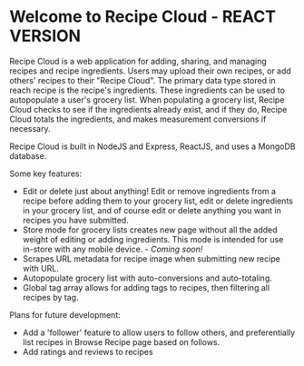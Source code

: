 <h1>Welcome to Recipe Cloud - <strong>REACT VERSION</strong></h1>

Recipe Cloud is a web application for adding, sharing, and managing recipes and recipe ingredients. Users may upload their own recipes,
or add others' recipes to their "Recipe Cloud". The primary data type stored in reach recipe is the recipe's ingredients. These ingredients
can be used to autopopulate a user's grocery list. When populating a grocery list, Recipe Cloud checks to see if the ingredients already exist, and
if they do, Recipe Cloud totals the ingredients, and makes measurement conversions if necessary.

Recipe Cloud is built in NodeJS and Express, ReactJS, and uses a MongoDB database.

Some key features:
<ul>
  <li>Edit or delete just about anything! Edit or remove ingredients from a recipe before adding them to your grocery list, edit or delete ingredients in your grocery list, and of course edit or delete anything you want in recipes you have submitted.</li>
  <li>Store mode for grocery lists creates new page without all the added weight of editing or adding ingredients. This mode is intended for use in-store with any mobile device. - <em>Coming soon!</em></li>
  <li>Scrapes URL metadata for recipe image when submitting new recipe with URL.</li>
  <li>Autopopulate grocery list with auto-conversions and auto-totaling.</li>
  <li>Global tag array allows for adding tags to recipes, then filtering all recipes by tag.</li>
</ul>

Plans for future development:
<ul>
  <li>Add a 'follower' feature to allow users to follow others, and preferentially list recipes in Browse Recipe page based on follows.</li>
  <li>Add ratings and reviews to recipes</li>
</ul>

